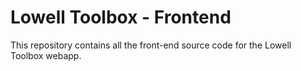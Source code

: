 # Lowell Toolbox - Frontend
This repository contains all the front-end source code for the Lowell Toolbox
webapp.
